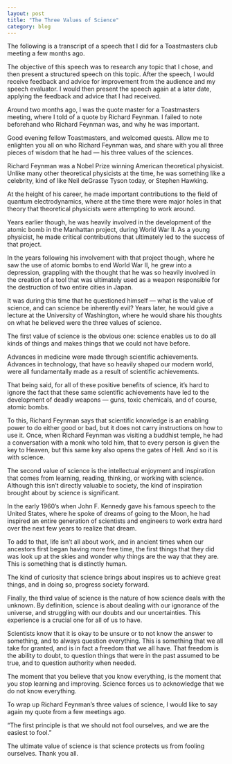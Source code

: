 ```yaml
---
layout: post
title: "The Three Values of Science"
category: blog
---
```


The following is a transcript of a speech that I did for a Toastmasters club meeting a few months ago.

The objective of this speech was to research any topic that I chose, and then present a structured speech on this topic. After the speech, I would receive feedback and advice for improvement from the audience and my speech evaluator. I would then present the speech again at a later date, applying the feedback and advice that I had received.

Around two months ago, I was the quote master for a Toastmasters meeting, where I told of a quote by Richard Feynman. I failed to note beforehand who Richard Feynman was, and why he was important.

Good evening fellow Toastmasters, and welcomed quests. Allow me to enlighten you all on who Richard Feynman was, and share with you all three pieces of wisdom that he had — his three values of the sciences.

Richard Feynman was a Nobel Prize winning American theoretical physicist. Unlike many other theoretical physicists at the time, he was something like a celebrity, kind of like Neil deGrasse Tyson today, or Stephen Hawking.

At the height of his career, he made important contributions to the field of quantum electrodynamics, where at the time there were major holes in that theory that theoretical physicists were attempting to work around.

Years earlier though, he was heavily involved in the development of the atomic bomb in the Manhattan project, during World War II. As a young physicist, he made critical contributions that ultimately led to the success of that project.

In the years following his involvement with that project though, where he saw the use of atomic bombs to end World War II, he grew into a depression, grappling with the thought that he was so heavily involved in the creation of a tool that was ultimately used as a weapon responsible for the destruction of two entire cities in Japan.

It was during this time that he questioned himself — what is the value of science, and can science be inherently evil?
Years later, he would give a lecture at the University of Washington, where he would share his thoughts on what he believed were the three values of science.

The first value of science is the obvious one: science enables us to do all kinds of things and makes things that we could not have before.

Advances in medicine were made through scientific achievements. Advances in technology, that have so heavily shaped our modern world, were all fundamentally made as a result of scientific achievements.

That being said, for all of these positive benefits of science, it’s hard to ignore the fact that these same scientific achievements have led to the development of deadly weapons — guns, toxic chemicals, and of course, atomic bombs.

To this, Richard Feynman says that scientific knowledge is an enabling power to do either good or bad, but it does not carry instructions on how to use it. Once, when Richard Feynman was visiting a buddhist temple, he had a conversation with a monk who told him, that to every person is given the key to Heaven, but this same key also opens the gates of Hell. And so it is with science.

The second value of science is the intellectual enjoyment and inspiration that comes from learning, reading, thinking, or working with science. Although this isn’t directly valuable to society, the kind of inspiration brought about by science is significant.

In the early 1960’s when John F. Kennedy gave his famous speech to the United States, where he spoke of dreams of going to the Moon, he had inspired an entire generation of scientists and engineers to work extra hard over the next few years to realize that dream.

To add to that, life isn’t all about work, and in ancient times when our ancestors first began having more free time, the first things that they did was look up at the skies and wonder why things are the way that they are. This is something that is distinctly human.

The kind of curiosity that science brings about inspires us to achieve great things, and in doing so, progress society forward.

Finally, the third value of science is the nature of how science deals with the unknown. By definition, science is about dealing with our ignorance of the universe, and struggling with our doubts and our uncertainties. This experience is a crucial one for all of us to have.

Scientists know that it is okay to be unsure or to not know the answer to something, and to always question everything. This is something that we all take for granted, and is in fact a freedom that we all have. That freedom is the ability to doubt, to question things that were in the past assumed to be true, and to question authority when needed.

The moment that you believe that you know everything, is the moment that you stop learning and improving. Science forces us to acknowledge that we do not know everything.

To wrap up Richard Feynman’s three values of science, I would like to say again my quote from a few meetings ago.

“The first principle is that we should not fool ourselves, and we are the easiest to fool.”

The ultimate value of science is that science protects us from fooling ourselves. Thank you all.
